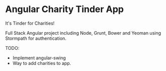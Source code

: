 # Angular Charity Tinder App

It's Tinder for Charities!

Full Stack Angular project including Node, Grunt, Bower and Yeoman using Stormpath for authentication.

TODO:
 * Implement angular-swing
 * Way to add charities to app.
 
